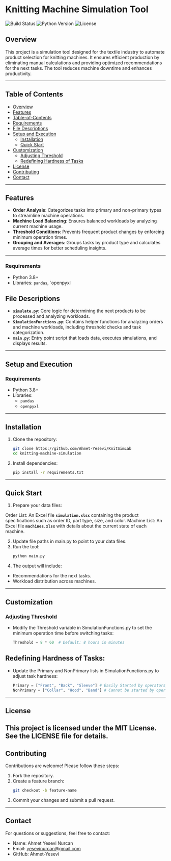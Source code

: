 # Knitting Machine Simulation Tool

![Build Status](https://img.shields.io/badge/build-passing-brightgreen)
![Python Version](https://img.shields.io/badge/python-3.8%2B-blue)
![License](https://img.shields.io/badge/license-MIT-yellow)

## Overview
This project is a simulation tool designed for the textile industry to automate product selection for knitting machines. It ensures efficient production by eliminating manual calculations and providing optimized recommendations for the next tasks. The tool reduces machine downtime and enhances productivity.


---

## Table of Contents
- [Overview](#overview)
- [Features](#features)
- [Table-of-Contents](#table-of-contents)
- [Requirements](#requirements)
- [File Descriptions](#file-descriptions)
- [Setup and Execution](#setup-and-execution)
  - [Installation](#installation)
  - [Quick Start](#quick-start)
- [Customization](#customization)
  - [Adjusting Threshold](#adjusting-threshold)
  - [Redefining Hardness of Tasks](#redefining-hardness-of-tasks)
- [License](#license)
- [Contributing](#contributing)
- [Contact](#contact)

---

## Features
- **Order Analysis**: Categorizes tasks into primary and non-primary types to streamline machine operations.
- **Machine Load Balancing**: Ensures balanced workloads by analyzing current machine usage.
- **Threshold Conditions**: Prevents frequent product changes by enforcing minimum operation times.
- **Grouping and Averages**: Groups tasks by product type and calculates average times for better scheduling insights.


---

### Requirements
- Python 3.8+
- Libraries: `pandas`, `openpyxl

## File Descriptions 
- **`simulate.py`**: Core logic for determining the next products to be processed and analyzing workloads.
- **`SimulationFunctions.py`**: Contains helper functions for analyzing orders and machine workloads, including threshold checks and task categorization.
- **`main.py`**: Entry point script that loads data, executes simulations, and displays results.

---

## Setup and Execution

### Requirements
- Python 3.8+
- Libraries:
  - `pandas`
  - `openpyxl`

---

## Installation
1. Clone the repository:
   ```bash
   git clone https://github.com/Ahmet-Yesevi/KnitSimLab
   cd knitting-machine-simulation
2. Install dependencies:
    ```bash
    pip install -r requirements.txt

---

## Quick Start
1. Prepare your data files:

Order List: An Excel file  **`simulation.xlsx`** containing the product specifications such as order ID, part type, size, and color.
Machine List: An Excel file **`machines.xlsx`** with details about the current state of each machine.

2. Update file paths in main.py to point to your data files.
3. Run the tool:
    ```bash
    python main.py
4. The output will include:
- Recommendations for the next tasks.
- Workload distribution across machines.

---

## Customization
### Adjusting Threshold

- Modify the Threshold variable in SimulationFunctions.py to set the minimum operation time before switching tasks:
    ```python
    Threshold = 8 * 60  # Default: 8 hours in minutes
## Redefining Hardness of Tasks:
- Update the Primary and NonPrimary lists in SimulationFunctions.py to adjust task hardness:
    ```python
    Primary = ["Front", "Back", "Sleeve"] # Easily Started by operators/workers
    NonPrimary = ["Collar", "Hood", "Band"] # Cannot be started by operators easily need an expertise
---
## License
This project is licensed under the MIT License. See the LICENSE file for details.
---

## Contributing
Contributions are welcome! Please follow these steps:

1. Fork the repository.
2. Create a feature branch:
   ```bash
   git checkout -b feature-name
3. Commit your changes and submit a pull request.

---
## Contact
For questions or suggestions, feel free to contact:

- Name: Ahmet Yesevi Nurcan
- Email: yesevinurcan@gmail.com
- GitHub: Ahmet-Yesevi



 
